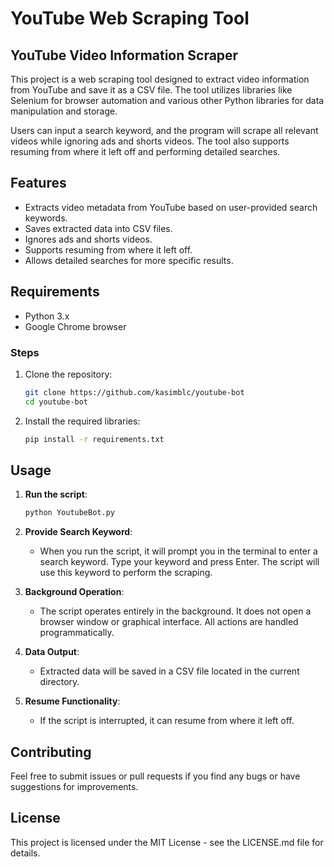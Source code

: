 # YouTube Web Scraping Tool
## YouTube Video Information Scraper

This project is a web scraping tool designed to extract video information from YouTube and save it as a CSV file. The tool utilizes libraries like Selenium for browser automation and various other Python libraries for data manipulation and storage.

Users can input a search keyword, and the program will scrape all relevant videos while ignoring ads and shorts videos. The tool also supports resuming from where it left off and performing detailed searches.


## Features
- Extracts video metadata from YouTube based on user-provided search keywords.
- Saves extracted data into CSV files.
- Ignores ads and shorts videos.
- Supports resuming from where it left off.
- Allows detailed searches for more specific results.

## Requirements
- Python 3.x
- Google Chrome browser

### Steps
1. Clone the repository:
    ```sh
    git clone https://github.com/kasimblc/youtube-bot
    cd youtube-bot
    ```

2. Install the required libraries:
    ```sh
    pip install -r requirements.txt
    ```

## Usage
1. **Run the script**:
    ```sh
    python YoutubeBot.py
    ```

2. **Provide Search Keyword**:
   - When you run the script, it will prompt you in the terminal to enter a search keyword. Type your keyword and press Enter. The script will use this keyword to perform the scraping.

3. **Background Operation**:
   - The script operates entirely in the background. It does not open a browser window or graphical interface. All actions are handled programmatically.

4. **Data Output**:
   - Extracted data will be saved in a CSV file located in the current directory.

5. **Resume Functionality**:
   - If the script is interrupted, it can resume from where it left off.


## Contributing
Feel free to submit issues or pull requests if you find any bugs or have suggestions for improvements.

## License
This project is licensed under the MIT License - see the LICENSE.md file for details.
